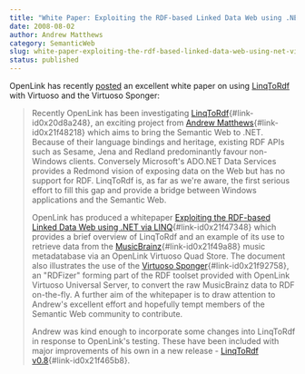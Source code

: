 ```yaml
---
title: "White Paper: Exploiting the RDF-based Linked Data Web using .NET via LINQ"
date: 2008-08-02
author: Andrew Matthews
category: SemanticWeb
slug: white-paper-exploiting-the-rdf-based-linked-data-web-using-net-via-linq
status: published
---
```


OpenLink has recently [posted](http://www.openlinksw.com/dataspace/vdb/weblog/vdb%27s%20BLOG%20%5B136%5D) an excellent white paper on using [LinqToRdf](http://code.google.com/p/linqtordf) with Virtuoso and the Virtuoso Sponger:

> Recently OpenLink has been investigating [LinqToRdf](http://code.google.com/p/linqtordf/){#link-id0x20d8a248}, an exciting project from [Andrew Matthews](http://aabs.wordpress.com/){#link-id0x21f48218} which aims to bring the Semantic Web to .NET. Because of their language bindings and heritage, existing RDF APIs such as Sesame, Jena and Redland predominantly favour non-Windows clients. Conversely Microsoft's ADO.NET Data Services provides a Redmond vision of exposing data on the Web but has no support for RDF. LinqToRdf is, as far as we're aware, the first serious effort to fill this gap and provide a bridge between Windows applications and the Semantic Web.
>
> OpenLink has produced a whitepaper [Exploiting the RDF-based Linked Data Web using .NET via LINQ](http://virtuoso.openlinksw.com/Whitepapers/html/linqtordf/linqtordf1.htm){#link-id0x21f47348} which provides a brief overview of LinqToRdf and an example of its use to retrieve data from the [MusicBrainz](http://musicbrainz.org/){#link-id0x21f49a88} music metadatabase via an OpenLink Virtuoso Quad Store. The document also illustrates the use of the [Virtuoso Sponger](http://virtuoso.openlinksw.com/Whitepapers/pdf/sponger_whitepaper_10102007.pdf){#link-id0x21f92758}, an "RDFizer" forming part of the RDF toolset provided with OpenLink Virtuoso Universal Server, to convert the raw MusicBrainz data to RDF on-the-fly. A further aim of the whitepaper is to draw attention to Andrew's excellent effort and hopefully tempt members of the Semantic Web community to contribute.
>
> Andrew was kind enough to incorporate some changes into LinqToRdf in response to OpenLink's testing. These have been included with major improvements of his own in a new release - [LinqToRdf v0.8](http://aabs.wordpress.com/2008/08/01/announcing-linqtordf-v08/){#link-id0x21f465b8}.
